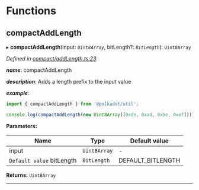 

# Functions

<a id="compactaddlength"></a>

##  compactAddLength

▸ **compactAddLength**(input: *`Uint8Array`*, bitLength?: *`BitLength`*): `Uint8Array`

*Defined in [compact/addLength.ts:23](https://github.com/polkadot-js/common/blob/e5cab29/packages/util/src/compact/addLength.ts#L23)*

*__name__*: compactAddLength

*__description__*: Adds a length prefix to the input value

*__example__*:   

```javascript
import { compactAddLength } from '@polkadot/util';

console.log(compactAddLength(new Uint8Array([0xde, 0xad, 0xbe, 0xef]))); // Uint8Array([4 << 2, 0xde, 0xad, 0xbe, 0xef])
```

**Parameters:**

| Name | Type | Default value |
| ------ | ------ | ------ |
| input | `Uint8Array` | - |
| `Default value` bitLength | `BitLength` |  DEFAULT_BITLENGTH |

**Returns:** `Uint8Array`

___

